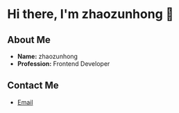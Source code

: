 # Hi there, I'm zhaozunhong 👋

## About Me
- **Name:** zhaozunhong
- **Profession:** Frontend Developer

## Contact Me
- [Email](zunhong@proton.me)
